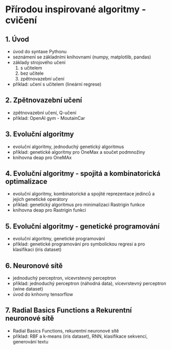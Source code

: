 # Přírodou inspirované algoritmy - cvičení

## 1. Úvod
- úvod do syntaxe Pythonu
- seznámení se základními knihovnami (numpy, matplotlib, pandas)
- základy strojového učení 
  1. s učitelem 
  2. bez učitele
  3. zpětnovazební učení
- příklad: učení s učitelem (lineární regrese)

## 2. Zpětnovazební učení
- zpětnovazební učení, Q-učení
- příklad: OpenAI gym - MoutainCar

## 3. Evoluční algoritmy
- evoluční algoritmy, jednoduchý genetický algoritmus
- příklad: genetické algoritmy pro OneMax a součet podmnožiny
- knihovna deap pro OneMAx

## 4. Evoluční algoritmy - spojitá a kombinatorická optimalizace
- evoluční algoritmy, kombinatorické a spojité reprezentace jedinců a jejich genetické operátory
- příklad: genetický algoritmus pro minimalizaci Rastrigin funkce
- knihovna deap pro Rastrigin funkci

## 5. Evoluční algoritmy - genetické programování
- evoluční algoritmy, genetické programování
- příklad: genetické programování pro symbolickou regresi a pro klasifikaci (iris dataset)

## 6. Neuronové sítě
- jednoduchý perceptron, vícevrstevný perceptron
- příklad: jednoduchý perceptron (náhodná data), vícevrstevný perceptron (wine dataset)
- úvod do knhovny tensorflow

## 7. Radial Basics Functions a Rekurentní neuronové sítě
- Radial Basics Functions, rekurentní neuronové sítě
- příklad: RBF a k-means (iris dataset), RNN, klasifikace sekvencí, generování textu
